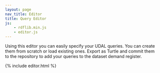 ```yaml
---
layout: page
nav_title: Editor
title: Query Editor
js:
    - rdflib.min.js
    - editor.js
---
```


Using this editor you can easily specify your UDAL queries. You can create them
from scratch or load existing ones. Export as Turtle and commit them to the
repository to add your queries to the dataset demand register.

{% include editor.html %}
